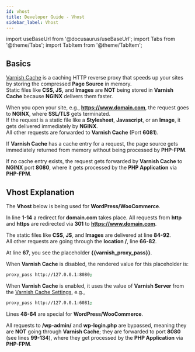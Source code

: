 ```yaml
---
id: vhost
title: Developer Guide - Vhost
sidebar_label: Vhost
---
```


import useBaseUrl from '@docusaurus/useBaseUrl';
import Tabs from '@theme/Tabs';
import TabItem from '@theme/TabItem';

## Basics

[Varnish Cache](http://varnish-cache.org/) is a caching HTTP reverse proxy that speeds up your sites by storing the compressed **Page Source** in memory. <br />
Static files like **CSS, JS,** and **Images** are **NOT** being stored in **Varnish Cache** because **NGINX** delivers them faster.

When you open your site, e.g., **https://www.domain.com**, the request goes to **NGINX**, where **SSL/TLS** gets terminated. <br />
If the request is a static file like a **Stylesheet**, **Javascript**, or an **Image**, it gets delivered immediately by **NGINX**. <br />
All other requests are forwarded to **Varnish Cache** (Port **6081**).

If **Varnish Cache** has a cache entry for a request, the page source gets immediately returned from memory without being processed by **PHP-FPM**.

If no cache entry exists, the request gets forwarded
by **Varnish Cache** to **NGINX** port **8080**, where it gets processed by the **PHP Application** via **PHP-FPM**.

## Vhost Explanation

The **Vhost** below is being used for **WordPress/WooCommerce**.

In line **1-14** a redirect for **domain.com** takes place. All requests from **http** and **https** are redirected via **301** to **https://www.domain.com**. 

The static files like **CSS, JS**, and **Images** are delivered at line **84-92**. <br />
All other requests are going through the **location /**, line **66-82**.

At line **67**, you see the placeholder **{{varnish_proxy_pass}}**.

When **Varnish Cache** is disabled, the rendered value for this placeholder is:

```bash
proxy_pass http://127.0.0.1:8080;
```

When **Varnish Cache** is enabled, it uses the value of **Varnish Server** from the [Varnish Cache Settings](../../settings), e.g.,

```bash
proxy_pass http://127.0.0.1:6081;
```

Lines **48-64** are special for **WordPress/WooCommerce**. 

All requests to **/wp-admin/** and **wp-login.php** are bypassed, meaning they are **NOT** going through **Varnish Cache**; they are forwarded to port **8080** (see lines **99-134**),
where they get processed by the **PHP Application** via **PHP-FPM**.

<iframe width="100%" frameborder="0" height="3400" src="data:text/html;charset=utf-8, <head><base target='_blank' /></head><body><script src='https://gist.github.com/cloudpanel-io/5921a28790f2718cc66b3f0c670a57a5.js'></script></body>"></iframe>